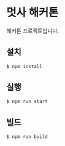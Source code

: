 # 멋사 해커톤
해커톤 프로젝트입니다.

## 설치

```sh
$ npm install
```

## 실행

```sh
$ npm run start
```

## 빌드

```sh
$ npm run build
```
